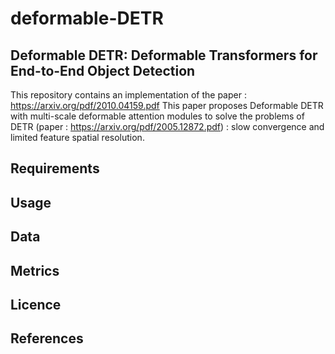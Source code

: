 # deformable-DETR

## Deformable DETR: Deformable Transformers for End-to-End Object Detection


This repository contains an implementation of the paper : https://arxiv.org/pdf/2010.04159.pdf 
This paper proposes Deformable DETR with multi-scale deformable attention modules to solve the problems of DETR (paper : https://arxiv.org/pdf/2005.12872.pdf) : slow convergence and limited feature spatial resolution.





## Requirements

## Usage 

## Data 

## Metrics

## Licence 

## References
